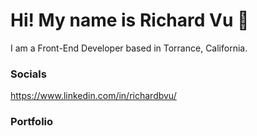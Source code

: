 # Hi! My name is Richard Vu 👋
I am a Front-End Developer based in Torrance, California.

<h3>Socials</h3>

https://www.linkedin.com/in/richardbvu/

<h3>Portfolio</h3>


